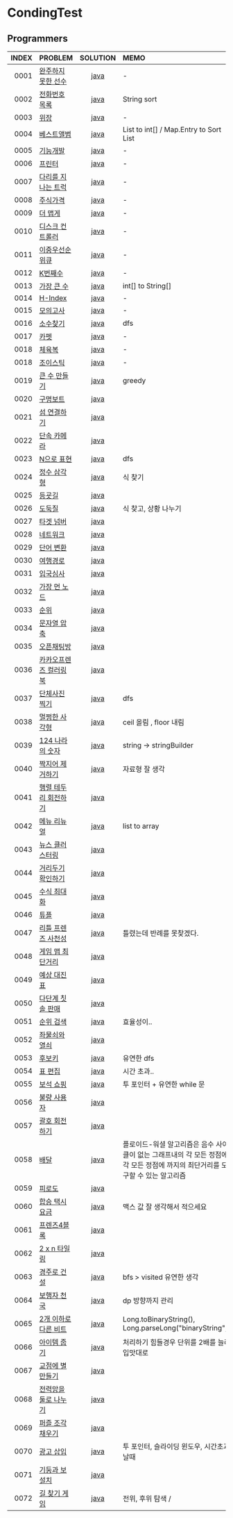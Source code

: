 # CondingTest
## Programmers

| INDEX | PROBLEM                                                                  |                                                                SOLUTION                                                                 | MEMO                                                                        |
|------:|:-------------------------------------------------------------------------|:---------------------------------------------------------------------------------------------------------------------------------------:|:----------------------------------------------------------------------------|
|  0001 | [완주하지 못한 선수](https://programmers.co.kr/learn/courses/30/lessons/42576)   |                                    [java](https://programmers.co.kr/learn/courses/30/lessons/42576)                                     | -                                                                           |
|  0002 | [전화번호 목록](https://programmers.co.kr/learn/courses/30/lessons/42577)      | [java](https://github.com/wangjh789/condingTest/blob/main/src/programmers/%EC%A0%84%ED%99%94%EB%B2%88%ED%98%B8_%EB%AA%A9%EB%A1%9D.java) | String sort                                                                 |
|  0003 | [위장](https://programmers.co.kr/learn/courses/30/lessons/42578)           |                   [java](https://github.com/wangjh789/condingTest/blob/main/src/programmers/%EC%9C%84%EC%9E%A5.java)                    | -                                                                           |
|  0004 | [베스트앨범](https://programmers.co.kr/learn/courses/30/lessons/42579)        |      [java](https://github.com/wangjh789/condingTest/blob/main/src/programmers/%EB%B2%A0%EC%8A%A4%ED%8A%B8%EC%95%A8%EB%B2%94.java)      | List<Integer> to int[] / Map.Entry to Sort List                             |
|  0005 | [기능개발](https://programmers.co.kr/learn/courses/30/lessons/42586)         |                                                                [java]()                                                                 | -                                                                           |
|  0006 | [프린터](https://programmers.co.kr/learn/courses/30/lessons/42587)          |                                                                [java]()                                                                 | -                                                                           |
|  0007 | [다리를 지나는 트럭](https://programmers.co.kr/learn/courses/30/lessons/42583)   |                                                                [java]()                                                                 | -                                                                           |
|  0008 | [주식가격](https://programmers.co.kr/learn/courses/30/lessons/42584)         |                                                                [java]()                                                                 | -                                                                           |
|  0009 | [더 맵게](https://programmers.co.kr/learn/courses/30/lessons/42626)         |                                                                [java]()                                                                 | -                                                                           |
|  0010 | [디스크 컨트롤러](https://programmers.co.kr/learn/courses/30/lessons/42627)     |                                                                [java]()                                                                 | -                                                                           |
|  0011 | [이중우선순위큐](https://programmers.co.kr/learn/courses/30/lessons/42628)      |                                                                [java]()                                                                 | -                                                                           |
|  0012 | [K번째수](https://programmers.co.kr/learn/courses/30/lessons/42748)         |                                                                [java]()                                                                 | -                                                                           |
|  0013 | [가장 큰 수](https://programmers.co.kr/learn/courses/30/lessons/42746)       |                                                                [java]()                                                                 | int[] to String[]                                                           |
|  0014 | [H-Index](https://programmers.co.kr/learn/courses/30/lessons/42747)      |                                                                [java]()                                                                 | -                                                                           |
|  0015 | [모의고사](https://programmers.co.kr/learn/courses/30/lessons/42840)         |                                                                [java]()                                                                 | -                                                                           |
|  0016 | [소수찾기](https://programmers.co.kr/learn/courses/30/lessons/42839)         |                                                                [java]()                                                                 | dfs                                                                         |
|  0017 | [카펫](https://programmers.co.kr/learn/courses/30/lessons/42842)           |                                                                [java]()                                                                 | -                                                                           |
|  0018 | [체육복](https://programmers.co.kr/learn/courses/30/lessons/42862)          |                                                                [java]()                                                                 | -                                                                           |
|  0018 | [조이스틱](https://programmers.co.kr/learn/courses/30/lessons/42860)         |                                                                [java]()                                                                 | -                                                                           |
|  0019 | [큰 수 만들기](https://programmers.co.kr/learn/courses/30/lessons/42883)      |                                                                [java]()                                                                 | greedy                                                                      |
|  0020 | [구명보트](https://programmers.co.kr/learn/courses/30/lessons/42885)         |                                                                [java]()                                                                 |                                                                             |
|  0021 | [섬 연결하기](https://programmers.co.kr/learn/courses/30/lessons/42861)       |                                                                [java]()                                                                 |                                                                             |
|  0022 | [단속 카메라](https://programmers.co.kr/learn/courses/30/lessons/42884)       |                                                                [java]()                                                                 |                                                                             |
|  0023 | [N으로 표현](https://programmers.co.kr/learn/courses/30/lessons/42895)       |                                                                [java]()                                                                 | dfs                                                                         |
|  0024 | [정수 삼각형](https://programmers.co.kr/learn/courses/30/lessons/43105)       |                                                                [java]()                                                                 | 식 찾기                                                                        |
|  0025 | [등굣길](https://programmers.co.kr/learn/courses/30/lessons/42898)          |                                                                [java]()                                                                 |                                                                             |
|  0026 | [도둑질](https://programmers.co.kr/learn/courses/30/lessons/42897)          |                                                                [java]()                                                                 | 식 찾고, 상황 나누기                                                                |
|  0027 | [타겟 넘버](https://programmers.co.kr/learn/courses/30/lessons/43165)        |                                                                [java]()                                                                 |                                                                             |
|  0028 | [네트워크](https://programmers.co.kr/learn/courses/30/lessons/43162)         |                                                                [java]()                                                                 |                                                                             |
|  0029 | [단어 변환](https://programmers.co.kr/learn/courses/30/lessons/43163)        |                                                                [java]()                                                                 |                                                                             |
|  0030 | [여행경로](https://programmers.co.kr/learn/courses/30/lessons/43164)         |                                                                [java]()                                                                 |                                                                             |
|  0031 | [입국심사](https://programmers.co.kr/learn/courses/30/lessons/43238)         |                                                                [java]()                                                                 |                                                                             |
|  0032 | [가장 먼 노드](https://programmers.co.kr/learn/courses/30/lessons/49189)      |                                                                [java]()                                                                 |                                                                             |
|  0033 | [순위](https://programmers.co.kr/learn/courses/30/lessons/49191)           |                                                                [java]()                                                                 |                                                                             |
|  0034 | [문자열 압축](https://programmers.co.kr/learn/courses/30/lessons/60057)       |                                                                [java]()                                                                 |                                                                             |
|  0035 | [오픈채팅방](https://programmers.co.kr/learn/courses/30/lessons/42888)        |                                                                [java]()                                                                 |                                                                             |
|  0036 | [카카오프렌즈 컬러링북](https://programmers.co.kr/learn/courses/30/lessons/1829)   |                                                                [java]()                                                                 |                                                                             |
|  0037 | [단체사진 찍기](https://programmers.co.kr/learn/courses/30/lessons/1835)       |                                                                [java]()                                                                 | dfs                                                                         |
|  0038 | [멀쩡한 사각형](https://programmers.co.kr/learn/courses/30/lessons/62048)      |                                                                [java]()                                                                 | ceil 올림 , floor 내림                                                          |
|  0039 | [124 나라의 숫자](https://programmers.co.kr/learn/courses/30/lessons/12899)   |                                                                [java]()                                                                 | string -> stringBuilder                                                     |
|  0040 | [짝지어 제거하기](https://programmers.co.kr/learn/courses/30/lessons/12973)     |                                                                [java]()                                                                 | 자료형 잘 생각                                                                    |
|  0041 | [행렬 테두리 회전하기](https://programmers.co.kr/learn/courses/30/lessons/77485)  |                                                                [java]()                                                                 |                                                                             |
|  0042 | [메뉴 리뉴얼](https://programmers.co.kr/learn/courses/30/lessons/72411)       |                                                                [java]()                                                                 | list to array                                                               |
|  0043 | [뉴스 클러스터링](https://programmers.co.kr/learn/courses/30/lessons/17677)     |                                                                [java]()                                                                 |                                                                             |
|  0044 | [거리두기 확인하기](https://programmers.co.kr/learn/courses/30/lessons/81302)    |                                                                [java]()                                                                 |                                                                             |
|  0045 | [수식 최대화](https://programmers.co.kr/learn/courses/30/lessons/67257)       |                                                                [java]()                                                                 |                                                                             |
|  0046 | [튜플](https://programmers.co.kr/learn/courses/30/lessons/64065)           |                                                                [java]()                                                                 |                                                                             |
|  0047 | [리틀 프렌즈 사천성](https://programmers.co.kr/learn/courses/30/lessons/1836)    |                                                                [java]()                                                                 | 틀렸는데 반례를 못찾겠다.                                                              |
|  0048 | [게임 맵 최단거리](https://programmers.co.kr/learn/courses/30/lessons/1844)     |                                                                [java]()                                                                 |                                                                             |
|  0049 | [예상 대진표](https://programmers.co.kr/learn/courses/30/lessons/12985)       |                                                                [java]()                                                                 |                                                                             |
|  0050 | [다단계 칫솔 판매](https://programmers.co.kr/learn/courses/30/lessons/77486)    |                                                                [java]()                                                                 |                                                                             |
|  0051 | [순위 검색](https://programmers.co.kr/learn/courses/30/lessons/72412)        |                                                                [java]()                                                                 | 효율성이..                                                                      |
|  0052 | [좌물쇠와 열쇠](https://programmers.co.kr/learn/courses/30/lessons/60059)      |                                                                [java]()                                                                 |                                                                             |
|  0053 | [후보키](https://programmers.co.kr/learn/courses/30/lessons/42890)          |                                                                [java]()                                                                 | 유연한 dfs                                                                     |
|  0054 | [표 편집](https://programmers.co.kr/learn/courses/30/lessons/81303)         |                                                                [java]()                                                                 | 시간 초과..                                                                     |
|  0055 | [보석 쇼핑](https://programmers.co.kr/learn/courses/30/lessons/67258)        |                                                                [java]()                                                                 | 투 포인터 + 유연한 while 문                                                         |
|  0056 | [불량 사용자](https://programmers.co.kr/learn/courses/30/lessons/64064)       |                                                                [java]()                                                                 ||
|  0057 | [괄호 회전하기](https://programmers.co.kr/learn/courses/30/lessons/76502)      |                                                                [java]()                                                                 ||
|  0058 | [배달](https://programmers.co.kr/learn/courses/30/lessons/12978)           |                                                                [java]()                                                                 | 플로이드-워셜 알고리즘은 음수 사이클이 없는 그래프내의 각 모든 정점에서 각 모든 정점에 까지의 최단거리를 모두 구할 수 있는 알고리즘 |
|  0059 | [피로도](https://programmers.co.kr/learn/courses/30/lessons/87946)          |                                                                [java]()                                                                 ||
|  0060 | [합승 택시 요금](https://programmers.co.kr/learn/courses/30/lessons/72413)     |                                                                [java]()                                                                 | 맥스 값 잘 생각해서 적으세요                                                            |
|  0061 | [프렌즈4블록](https://programmers.co.kr/learn/courses/30/lessons/17679)       |                                                                [java]()                                                                 |                                                                             |
|  0062 | [2 x n 타일링](https://programmers.co.kr/learn/courses/30/lessons/12900)    |                                                                [java]()                                                                 |                                                                             |
|  0063 | [경주로 건설](https://programmers.co.kr/learn/courses/30/lessons/67259)       |                                                                [java]()                                                                 | bfs >  visited 유연한 생각                                                       |
|  0064 | [보행자 천국](https://programmers.co.kr/learn/courses/30/lessons/1832)        |                                                                [java]()                                                                 | dp  방향까지 관리                                                                 |
|  0065 | [2개 이하로 다른 비트](https://programmers.co.kr/learn/courses/30/lessons/77885) |                                                                [java]()                                                                 | Long.toBinaryString(), Long.parseLong("binaryString",2)                     |
|  0066 | [아이템 줍기](https://programmers.co.kr/learn/courses/30/lessons/87694)       |                                                                [java]()                                                                 | 처리하기 힘들경우 단위를 2배를 늘려 입맛대로                                                   |
|  0067 | [교점에 별 만들기](https://programmers.co.kr/learn/courses/30/lessons/87377)    |                                                                [java]()                                                                 |                                                                             |
|  0068 | [전력망을 둘로 나누기](https://programmers.co.kr/learn/courses/30/lessons/86971)  |                                                                [java]()                                                                 |                                                                             |
|  0069 | [퍼즐 조각 채우기](https://programmers.co.kr/learn/courses/30/lessons/84021)    |                                                                [java]()                                                                 |                                                                             |
|  0070 | [광고 삽입](https://programmers.co.kr/learn/courses/30/lessons/72414)        |                                                                [java]()                                                                 | 투 포인터, 슬라이딩 윈도우, 시간초과 날때                                                    |
|  0071 | [기둥과 보 설치](https://programmers.co.kr/learn/courses/30/lessons/60061)     |                                                                [java]()                                                                 |                                                                             |
|  0072 | [길 찾기 게임](https://programmers.co.kr/learn/courses/30/lessons/42892)      |                                                                [java]()                                                                 | 전위, 후위 탐색 /                                                                 |



